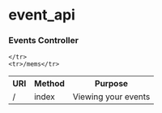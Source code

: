 # event_api
<h3>Events Controller</h3>
<table>
    <tr>
    <th>URI</th>
    <th>Method</th>
    <th>Purpose</th>
    </tr> 
    <tr>
        <td>/</td>
        <td>index</td>
        <td>Viewing your events</td>
    </tr>
    
    
    </tr>
    <tr>/mems</tr>
    
    
    
    
</table>

